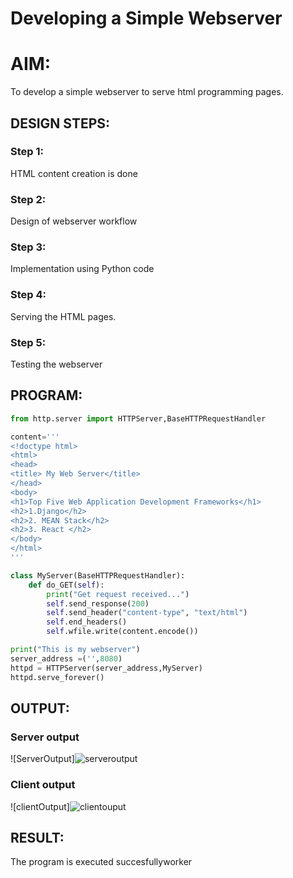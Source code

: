 # Developing a Simple Webserver

# AIM:

To develop a simple webserver to serve html programming pages.

## DESIGN STEPS:

### Step 1:

HTML content creation is done

### Step 2:

Design of webserver workflow

### Step 3:

Implementation using Python code

### Step 4:

Serving the HTML pages.

### Step 5:

Testing the webserver

## PROGRAM:
```py
from http.server import HTTPServer,BaseHTTPRequestHandler

content='''
<!doctype html>
<html>
<head>
<title> My Web Server</title>
</head>
<body>
<h1>Top Five Web Application Development Frameworks</h1>
<h2>1.Django</h2>
<h2>2. MEAN Stack</h2>
<h2>3. React </h2>
</body>
</html>
'''

class MyServer(BaseHTTPRequestHandler):
    def do_GET(self):
        print("Get request received...")
        self.send_response(200) 
        self.send_header("content-type", "text/html")       
        self.end_headers()
        self.wfile.write(content.encode())

print("This is my webserver") 
server_address =('',8080)
httpd = HTTPServer(server_address,MyServer)
httpd.serve_forever()
```

## OUTPUT:
### Server output
![ServerOutput]![serveroutput](https://github.com/PreethiS647/webserver/assets/147313372/d11e60cd-96e9-4c90-8010-9c950cfa6734)



### Client output 
![clientOutput]![clientouput](https://github.com/PreethiS647/webserver/assets/147313372/5a430a71-a6b2-463b-842b-e86c0ec51ff5)


## RESULT:
The program is executed succesfullyworker
